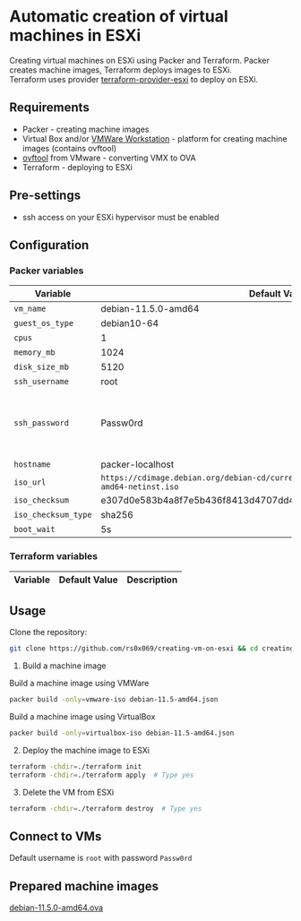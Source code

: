# Automatic creation of virtual machines in ESXi

Creating virtual machines on ESXi using Packer and Terraform. 
Packer creates machine images, Terraform deploys images to ESXi.\
Terraform uses provider [terraform-provider-esxi](https://github.com/josenk/terraform-provider-esxi) to deploy on ESXi.


## Requirements
* Packer - creating machine images
* Virtual Box and/or [VMWare Workstation](https://www.vmware.com/go/getworkstation-linux) - platform for creating machine images (contains ovftool)
* [ovftool](https://customerconnect.vmware.com/downloads/get-download?downloadGroup=OVFTOOL443) from VMware - converting VMX to OVA
* Terraform - deploying to ESXi

## Pre-settings
* ssh access on your ESXi hypervisor must be enabled

## Configuration

### Packer variables

 Variable            | Default Value       | Description
---------------------|---------------------|---------------------------------------
 `vm_name`           | debian-11.5.0-amd64 | 
 `guest_os_type`     | debian10-64         | 
 `cpus`              | 1                   | Count of CPU
 `memory_mb`         | 1024                | Memory
 `disk_size_mb`      | 5120                | Disk size
 `ssh_username`      | root                | OS username
 `ssh_password`      | Passw0rd            | OS password. You can change default password by using `mkpasswd -m sha-512 <password>` and setting this in fie `http/preseed-debian11.cfg` on line `d-i passwd/root-password-crypted password`
 `hostname`          | packer-localhost    | Hostname
 `iso_url`           | `https://cdimage.debian.org/debian-cd/current/amd64/iso-cd/debian-11.5.0-amd64-netinst.iso` | `file:/full/path/to/iso/filename.iso`
 `iso_checksum`      | e307d0e583b4a8f7e5b436f8413d4707dd4242b70aea61eb08591dc0378522f3 | Checksum of iso file
 `iso_checksum_type` | sha256              | Type of checksum
 `boot_wait`         | 5s                  | 

### Terraform variables

 Variable            | Default Value       | Description
---------------------|---------------------|---------------------------------------


## Usage
Clone the repository:
```bash
git clone https://github.com/rs0x069/creating-vm-on-esxi && cd creating-vm-on-esxi
```

1. Build a machine image

Build a machine image using VMWare
```bash
packer build -only=vmware-iso debian-11.5-amd64.json
```

Build a machine image using VirtualBox
```bash
packer build -only=virtualbox-iso debian-11.5-amd64.json
```

2. Deploy the machine image to ESXi
```bash
terraform -chdir=./terraform init
terraform -chdir=./terraform apply  # Type yes
```

3. Delete the VM from ESXi
```bash
terraform -chdir=./terraform destroy  # Type yes
```

## Connect to VMs
Default username is `root` with password `Passw0rd`

## Prepared machine images
[debian-11.5.0-amd64.ova](https://drive.google.com/file/d/19nkarU8Gq2UAcTP-RRKzxjEIGojWugpu/view?usp=sharing)
